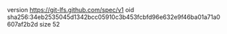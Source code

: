 version https://git-lfs.github.com/spec/v1
oid sha256:34eb2535045d1342bcc05910c3b453fcbfd96e632e9f46ba01a71a0607af2b2d
size 52
